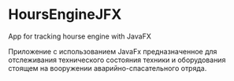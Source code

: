 # HoursEngineJFX
App for tracking hourse engine with JavaFX

Приложение c использованием JavaFx предназначенное для отслеживания технического состояния техники и оборудования стоящем на вооружении аварийно-спасательного отряда. 
